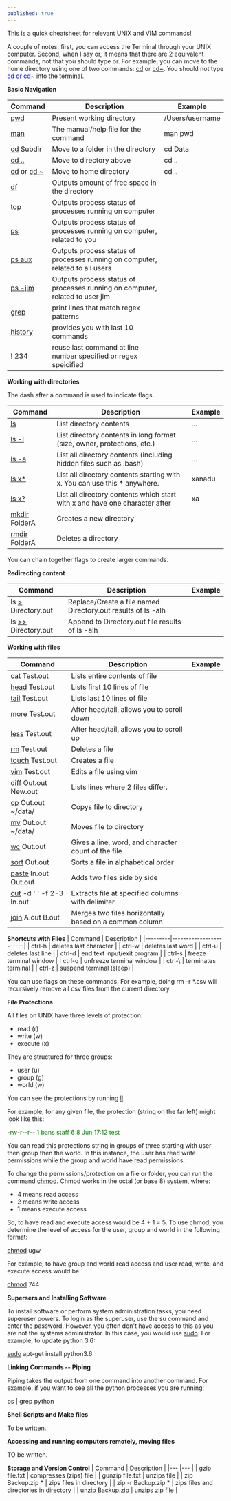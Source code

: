 ```yaml
---
published: true
---
```

This is a quick cheatsheet for relevant UNIX and VIM commands!

A couple of notes: first, you can access the Terminal through your UNIX computer. Second, when I say or, it means that there are 2 equivalent commands, not that you should type or. For example, you can move to the home directory using one of two commands: [cd](http://man7.org/linux/man-pages/man1/cd.1p.html) or [cd~](http://man7.org/linux/man-pages/man1/cd.1p.html). You should not type <span style="color:blue">cd or cd~</span> into the terminal.

**Basic Navigation**

| Command | Description | Example |
|---  |---  |---|
| [pwd](http://man7.org/linux/man-pages/man1/pwd.1.html) | Present working directory | /Users/username |
| [man](http://man7.org/linux/man-pages/man1/man.1.html) | The manual/help file for the command | man pwd |
| [cd](http://man7.org/linux/man-pages/man1/cd.1p.html) Subdir | Move to a folder in the directory | cd Data |
| [cd ..](http://man7.org/linux/man-pages/man1/cd.1p.html) | Move to directory above | cd .. |
| [cd](http://man7.org/linux/man-pages/man1/cd.1p.html) or [cd ~](http://man7.org/linux/man-pages/man1/cd.1p.html) | Move to home directory | cd .. |
| [df](http://man7.org/linux/man-pages/man1/df.1.html) | Outputs amount of free space in the directory |  |
| [top](http://man7.org/linux/man-pages/man1/top.1.html) | Outputs process status of processes running on computer |  |
| [ps](https://linux.die.net/man/1/ps) | Outputs process status of processes running on computer, related to you |  |
| [ps aux](https://linux.die.net/man/1/ps) | Outputs process status of processes running on computer, related to all users |  |
| [ps -jim](https://linux.die.net/man/1/ps) | Outputs process status of processes running on computer, related to user jim |  |
| [grep](http://man7.org/linux/man-pages/man1/grep.1.html) | print lines that match regex patterns |  |
| [history](http://man7.org/linux/man-pages/man3/history.3.html) | provides you with last 10 commands |  |
| ! 234 | reuse last command at line number specified or regex speicified |  |

**Working with directories**

The dash after a command is used to indicate flags.

| Command | Description | Example |
|---  |---  |---|
| [ls](http://man7.org/linux/man-pages/man1/ls.1.html) | List directory contents | ... |
| [ls -l](http://man7.org/linux/man-pages/man1/ls.1.html) | List directory contents in long format (size, owner, protections, etc.) | ... |
| [ls -a](http://man7.org/linux/man-pages/man1/ls.1.html) | List all directory contents (including hidden files such as .bash) | ... |
| [ls x*](http://man7.org/linux/man-pages/man1/ls.1.html) | List all directory contents starting with x. You can use this * anywhere. | xanadu |
| [ls x?](http://man7.org/linux/man-pages/man1/ls.1.html) | List all directory contents which start with x and have one character after | xa |
| [mkdir](http://man7.org/linux/man-pages/man2/mkdir.2.html) FolderA | Creates a new directory |  |
| [rmdir](http://man7.org/linux/man-pages/man2/mkdir.2.html) FolderA | Deletes a directory |  |

You can chain together flags to create larger commands.

**Redirecting content**

| Command | Description | Example |
|---  |---  |---|
| ls [>](http://man7.org/linux/man-pages/man1/ls.1.html) Directory.out  | Replace/Create a file named Directory.out results of ls -alh                |                 |
| ls [>>](http://man7.org/linux/man-pages/man1/ls.1.html) Directory.out | Append to Directory.out file results of ls -alh                             |                 |

**Working with files**

| Command | Description | Example |
|---  |---  |---|
| [cat](http://man7.org/linux/man-pages/man1/cat.1.html) Test.out | Lists entire contents of file |  |
| [head](http://man7.org/linux/man-pages/man1/head.1.html) Test.out | Lists first 10 lines of file |  |
| [tail](http://man7.org/linux/man-pages/man1/tail.1.html) Test.out | Lists last 10 lines of file |  |
| [more](http://man7.org/linux/man-pages/man1/more.1.html) Test.out | After head/tail, allows you to scroll down |  |
| [less](http://man7.org/linux/man-pages/man1/less.1.html) Test.out | After head/tail, allows you to scroll up |  |
| [rm](http://man7.org/linux/man-pages/man1/rm.1.html) Test.out | Deletes a file |  |
| [touch](http://man7.org/linux/man-pages/man1/touch.1.html) Test.out | Creates a file |  |
| [vim](http://man7.org/linux/man-pages/man1/vi.1p.html) Test.out | Edits a file using vim |  |
| [diff](http://man7.org/linux/man-pages/man1/diff.1.html) Out.out New.out | Lists lines where 2 files differ. |  |
| [cp](http://man7.org/linux/man-pages/man1/cp.1.html) Out.out ~/data/ | Copys file to directory |  |
| [mv](http://man7.org/linux/man-pages/man1/mv.1.html) Out.out ~/data/ | Moves file to directory |  |
| [wc](http://man7.org/linux/man-pages/man1/wc.1.html) Out.out | Gives a line, word, and character count of the file |  |
| [sort](https://linux.die.net/man/1/sort) Out.out | Sorts a file in alphabetical order |  |
| [paste](https://linux.die.net/man/1/paste) In.out Out.out | Adds two files side by side |  |
| [cut](https://linux.die.net/man/1/cut) -d ' ' -f 2-3 In.out | Extracts file at specified columns with delimiter |  |
| [join](https://linux.die.net/man/1/join) A.out B.out | Merges two files horizontally based on a common column |  |

**Shortcuts with Files**
| Command | Description |
|---------|------------------------|
| ctrl-h | deletes last character |
| ctrl-w | deletes last word |
| ctrl-u | deletes last line |
| ctrl-d | end text input/exit program |
| ctrl-s | freeze terminal window |
| ctrl-q | unfreeze terminal window |
| ctrl-\ | terminates terminal |
| ctrl-z | suspend terminal (sleep) |


You can use flags on these commands. For example, doing rm -r \*.csv will recursively remove all csv files from the current directory.
  
**File Protections**

All files on UNIX have three levels of protection:
- read (r)
- write (w)
- execute (x)

They are structured for three groups:
- user (u)
- group (g)
- world (w)

You can see the protections by running [ll](http://man7.org/linux/man-pages/man1/ls.1.html).

For example, for any given file, the protection (string on the far left) might look like this:

<span style="color:green">-rw-r--r--	1	bans	staff	6	8	Jun	17:12	test</span>

You can read this protections string in groups of three starting with user then group then the world. In this instance, the user has read write permissions while the group and world have read permissions.

To change the permissions/protection on a file or folder, you can run the command [chmod](http://man7.org/linux/man-pages/man1/chmod.1.html). Chmod works in the octal (or base 8) system, where:
- 4 means read access
- 2 means write access
- 1 means execute access

So, to have read and execute access would be 4 + 1 = 5. To use chmod, you determine the level of access for the user, group and world in the following format:

[chmod](http://man7.org/linux/man-pages/man1/chmod.1.html) ugw

For example, to have group and world read access and user read, write, and execute access would be:

[chmod](http://man7.org/linux/man-pages/man1/chmod.1.html) 744

**Supersers and Installing Software**

To install software or perform system administration tasks, you need superuser powers. To login as the superuser, use the su command and enter the password. However, you often don't have access to this as you are not the systems administrator. In this case, you would use [sudo](https://linux.die.net/man/8/sudo). For example, to update python 3.6:

[sudo](https://linux.die.net/man/8/sudo) apt-get install python3.6

**Linking Commands -- Piping**

Piping takes the output from one command into another command. For example, if you want to see all the python processes you are running:

ps [\|](https://linux.die.net/man/7/pipe) grep python

**Shell Scripts and Make files**

To be written.

**Accessing and running computers remotely, moving files**

TO be written.

**Storage and Version Control**
| Command | Description |
|---  |---  |
| gzip file.txt | compresses (zips) file |
| gunzip file.txt | unzips file |
| zip Backup.zip * | zips files in directory |
| zip -r Backup.zip * | zips files and directories in directory |
| unzip Backup.zip | unzips zip file |
